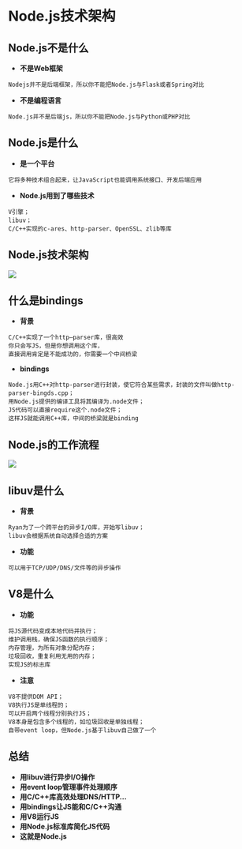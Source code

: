 # Node.js技术架构
## Node.js不是什么
- **不是Web框架**

``Nodejs并不是后端框架，所以你不能把Node.js与Flask或者Spring对比``

- **不是编程语言**

``Node.js并不是后端js，所以你不能把Node.js与Python或PHP对比``


## Node.js是什么
- **是一个平台**

``它将多种技术组合起来，让JavaScript也能调用系统接口、开发后端应用``

- **Node.js用到了哪些技术**

```
V引擎；
libuv；
C/C++实现的c-ares、http-parser、OpenSSL、zlib等库
```

## Node.js技术架构
![](https://upload-images.jianshu.io/upload_images/1181204-05638c3e0131fabc.png?imageMogr2/auto-orient/strip%7CimageView2/2/w/1240)

## 什么是bindings
- **背景**

```
C/C++实现了一个http—parser库，很高效
你只会写JS，但是你想调用这个库，
直接调用肯定是不能成功的，你需要一个中间桥梁
```

- **bindings**

```
Node.js用C++对http-parser进行封装，使它符合某些需求，封装的文件叫做http-parser-bingds.cpp；
用Node.js提供的编译工具将其编译为.node文件；
JS代码可以直接require这个.node文件；
这样JS就能调用C++库，中间的桥梁就是binding
```

## Node.js的工作流程
![](https://upload-images.jianshu.io/upload_images/1181204-d485ff552f36b1d4.png?imageMogr2/auto-orient/strip%7CimageView2/2/w/1240)


## libuv是什么
- **背景**
```
Ryan为了一个跨平台的异步I/O库，开始写libuv；
libuv会根据系统自动选择合适的方案
```

- **功能**

``可以用于TCP/UDP/DNS/文件等的异步操作``

## V8是什么
- **功能**
```
将JS源代码变成本地代码并执行；
维护调用栈，确保JS函数的执行顺序；
内存管理，为所有对象分配内存；
垃圾回收，重复利用无用的内存；
实现JS的标志库
```

- **注意**

```
V8不提供DOM API；
V8执行JS是单线程的；
可以开启两个线程分别执行JS；
V8本身是包含多个线程的，如垃圾回收是单独线程；
自带event loop，但Node.js基于libuv自己做了一个
```

## 总结
- **用libuv进行异步I/O操作**
- **用event loop管理事件处理顺序**
- **用C/C++库高效处理DNS/HTTP...**
- **用bindings让JS能和C/C++沟通**
- **用V8运行JS**
- **用Node.js标准库简化JS代码**
- **这就是Node.js**
